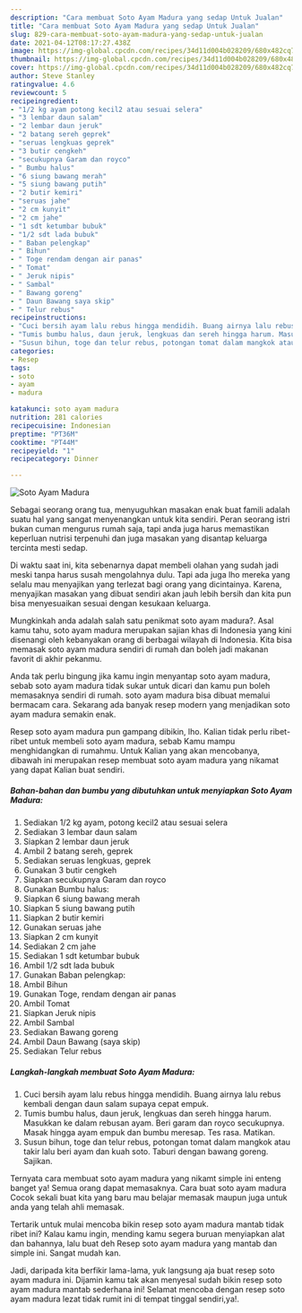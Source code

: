 ```yaml
---
description: "Cara membuat Soto Ayam Madura yang sedap Untuk Jualan"
title: "Cara membuat Soto Ayam Madura yang sedap Untuk Jualan"
slug: 829-cara-membuat-soto-ayam-madura-yang-sedap-untuk-jualan
date: 2021-04-12T08:17:27.438Z
image: https://img-global.cpcdn.com/recipes/34d11d004b028209/680x482cq70/soto-ayam-madura-foto-resep-utama.jpg
thumbnail: https://img-global.cpcdn.com/recipes/34d11d004b028209/680x482cq70/soto-ayam-madura-foto-resep-utama.jpg
cover: https://img-global.cpcdn.com/recipes/34d11d004b028209/680x482cq70/soto-ayam-madura-foto-resep-utama.jpg
author: Steve Stanley
ratingvalue: 4.6
reviewcount: 5
recipeingredient:
- "1/2 kg ayam potong kecil2 atau sesuai selera"
- "3 lembar daun salam"
- "2 lembar daun jeruk"
- "2 batang sereh geprek"
- "seruas lengkuas geprek"
- "3 butir cengkeh"
- "secukupnya Garam dan royco"
- " Bumbu halus"
- "6 siung bawang merah"
- "5 siung bawang putih"
- "2 butir kemiri"
- "seruas jahe"
- "2 cm kunyit"
- "2 cm jahe"
- "1 sdt ketumbar bubuk"
- "1/2 sdt lada bubuk"
- " Baban pelengkap"
- " Bihun"
- " Toge rendam dengan air panas"
- " Tomat"
- " Jeruk nipis"
- " Sambal"
- " Bawang goreng"
- " Daun Bawang saya skip"
- " Telur rebus"
recipeinstructions:
- "Cuci bersih ayam lalu rebus hingga mendidih. Buang airnya lalu rebus kembali dengan daun salam supaya cepat empuk."
- "Tumis bumbu halus, daun jeruk, lengkuas dan sereh hingga harum. Masukkan ke dalam rebusan ayam. Beri garam dan royco secukupnya. Masak hingga ayam empuk dan bumbu meresap. Tes rasa. Matikan."
- "Susun bihun, toge dan telur rebus, potongan tomat dalam mangkok atau takir lalu beri ayam dan kuah soto. Taburi dengan bawang goreng. Sajikan."
categories:
- Resep
tags:
- soto
- ayam
- madura

katakunci: soto ayam madura 
nutrition: 281 calories
recipecuisine: Indonesian
preptime: "PT36M"
cooktime: "PT44M"
recipeyield: "1"
recipecategory: Dinner

---
```



![Soto Ayam Madura](https://img-global.cpcdn.com/recipes/34d11d004b028209/680x482cq70/soto-ayam-madura-foto-resep-utama.jpg)

Sebagai seorang orang tua, menyuguhkan masakan enak buat famili adalah suatu hal yang sangat menyenangkan untuk kita sendiri. Peran seorang istri bukan cuman mengurus rumah saja, tapi anda juga harus memastikan keperluan nutrisi terpenuhi dan juga masakan yang disantap keluarga tercinta mesti sedap.

Di waktu  saat ini, kita sebenarnya dapat membeli olahan yang sudah jadi meski tanpa harus susah mengolahnya dulu. Tapi ada juga lho mereka yang selalu mau menyajikan yang terlezat bagi orang yang dicintainya. Karena, menyajikan masakan yang dibuat sendiri akan jauh lebih bersih dan kita pun bisa menyesuaikan sesuai dengan kesukaan keluarga. 



Mungkinkah anda adalah salah satu penikmat soto ayam madura?. Asal kamu tahu, soto ayam madura merupakan sajian khas di Indonesia yang kini disenangi oleh kebanyakan orang di berbagai wilayah di Indonesia. Kita bisa memasak soto ayam madura sendiri di rumah dan boleh jadi makanan favorit di akhir pekanmu.

Anda tak perlu bingung jika kamu ingin menyantap soto ayam madura, sebab soto ayam madura tidak sukar untuk dicari dan kamu pun boleh memasaknya sendiri di rumah. soto ayam madura bisa dibuat memalui bermacam cara. Sekarang ada banyak resep modern yang menjadikan soto ayam madura semakin enak.

Resep soto ayam madura pun gampang dibikin, lho. Kalian tidak perlu ribet-ribet untuk membeli soto ayam madura, sebab Kamu mampu menghidangkan di rumahmu. Untuk Kalian yang akan mencobanya, dibawah ini merupakan resep membuat soto ayam madura yang nikamat yang dapat Kalian buat sendiri.

<!--inarticleads1-->

##### Bahan-bahan dan bumbu yang dibutuhkan untuk menyiapkan Soto Ayam Madura:

1. Sediakan 1/2 kg ayam, potong kecil2 atau sesuai selera
1. Sediakan 3 lembar daun salam
1. Siapkan 2 lembar daun jeruk
1. Ambil 2 batang sereh, geprek
1. Sediakan seruas lengkuas, geprek
1. Gunakan 3 butir cengkeh
1. Siapkan secukupnya Garam dan royco
1. Gunakan  Bumbu halus:
1. Siapkan 6 siung bawang merah
1. Siapkan 5 siung bawang putih
1. Siapkan 2 butir kemiri
1. Gunakan seruas jahe
1. Siapkan 2 cm kunyit
1. Sediakan 2 cm jahe
1. Sediakan 1 sdt ketumbar bubuk
1. Ambil 1/2 sdt lada bubuk
1. Gunakan  Baban pelengkap:
1. Ambil  Bihun
1. Gunakan  Toge, rendam dengan air panas
1. Ambil  Tomat
1. Siapkan  Jeruk nipis
1. Ambil  Sambal
1. Sediakan  Bawang goreng
1. Ambil  Daun Bawang (saya skip)
1. Sediakan  Telur rebus




<!--inarticleads2-->

##### Langkah-langkah membuat Soto Ayam Madura:

1. Cuci bersih ayam lalu rebus hingga mendidih. Buang airnya lalu rebus kembali dengan daun salam supaya cepat empuk.
1. Tumis bumbu halus, daun jeruk, lengkuas dan sereh hingga harum. Masukkan ke dalam rebusan ayam. Beri garam dan royco secukupnya. Masak hingga ayam empuk dan bumbu meresap. Tes rasa. Matikan.
1. Susun bihun, toge dan telur rebus, potongan tomat dalam mangkok atau takir lalu beri ayam dan kuah soto. Taburi dengan bawang goreng. Sajikan.




Ternyata cara membuat soto ayam madura yang nikamt simple ini enteng banget ya! Semua orang dapat memasaknya. Cara buat soto ayam madura Cocok sekali buat kita yang baru mau belajar memasak maupun juga untuk anda yang telah ahli memasak.

Tertarik untuk mulai mencoba bikin resep soto ayam madura mantab tidak ribet ini? Kalau kamu ingin, mending kamu segera buruan menyiapkan alat dan bahannya, lalu buat deh Resep soto ayam madura yang mantab dan simple ini. Sangat mudah kan. 

Jadi, daripada kita berfikir lama-lama, yuk langsung aja buat resep soto ayam madura ini. Dijamin kamu tak akan menyesal sudah bikin resep soto ayam madura mantab sederhana ini! Selamat mencoba dengan resep soto ayam madura lezat tidak rumit ini di tempat tinggal sendiri,ya!.

